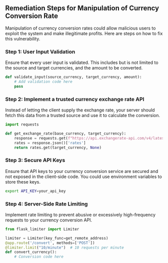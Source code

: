 

## Remediation Steps for Manipulation of Currency Conversion Rate

Manipulation of currency conversion rates could allow malicious users to exploit the system and make illegitimate profits. Here are steps on how to fix this vulnerability.

### Step 1: User Input Validation
Ensure that every user input is validated. This includes but is not limited to the source and target currencies, and the amount to be converted.

```python
def validate_input(source_currency, target_currency, amount):
    # Add validation code here
    pass
```

### Step 2: Implement a trusted currency exchange rate API
Instead of letting the client supply the exchange rate, your server should fetch this data from a trusted source and use it to calculate the conversion. 

```python
import requests

def get_exchange_rate(base_currency, target_currency):
    response = requests.get(f"https://api.exchangerate-api.com/v4/latest/{base_currency}")
    rates = response.json()['rates']
    return rates.get(target_currency, None)
```

### Step 3: Secure API Keys
Ensure that API keys to your currency conversion service are secured and not exposed in the client-side code. You could use environment variables to store these keys.

```bash
export API_KEY=your_api_key
```


### Step 4: Server-Side Rate Limiting
Implement rate limiting to prevent abusive or excessively high-frequency requests to your currency conversion API.

```python
from flask_limiter import Limiter

limiter = Limiter(key_func=get_remote_address)
@app.route('/convert', methods=['POST'])
@limiter.limit("10/minute")  # 10 requests per minute
def convert_currency():
    # Conversion code here
```

